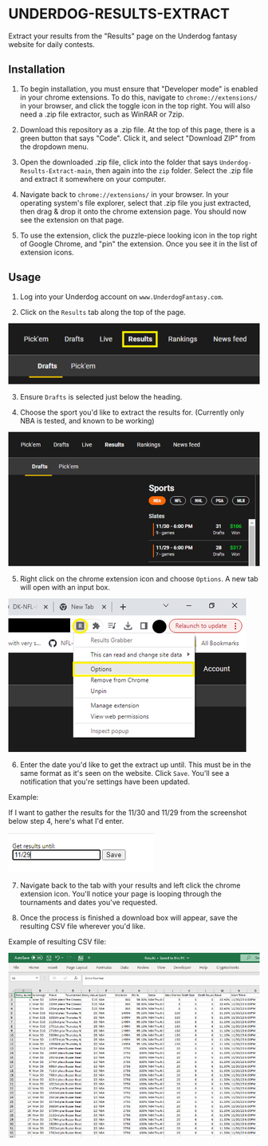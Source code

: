 # UNDERDOG-RESULTS-EXTRACT

Extract your results from the "Results" page on the Underdog fantasy website for daily contests.

## Installation

1. To begin installation, you must ensure that "Developer mode" is enabled in your chrome extensions. To do this, navigate to `chrome://extensions/` in your browser, and click the toggle icon in the top right. You will also need a .zip file extractor, such as WinRAR or 7zip.

2. Download this repository as a .zip file. At the top of this page, there is a green button that says "Code". Click it, and select "Download ZIP" from the dropdown menu.

3. Open the downloaded .zip file, click into the folder that says `Underdog-Results-Extract-main`, then again into the `zip` folder. Select the .zip file and extract it somewhere on your computer.

4. Navigate back to `chrome://extensions/` in your browser. In your operating system's file explorer, select that .zip file you just extracted, then drag & drop it onto the chrome extension page. You should now see the extension on that page.

5. To use the extension, click the puzzle-piece looking icon in the top right of Google Chrome, and "pin" the extension. Once you see it in the list of extension icons.

## Usage

1. Log into your Underdog account on `www.UnderdogFantasy.com`.

2. Click on the `Results` tab along the top of the page.

![Download image](readme_img/results_heading.png)

3. Ensure `Drafts` is selected just below the heading.

4. Choose the sport you'd like to extract the results for. (Currently only NBA is tested, and known to be working)

![Download image](readme_img/results.png)

5. Right click on the chrome extension icon and choose `Options`. A new tab will open with an input box.

![Download image](readme_img/options_click.png)

6. Enter the date you'd like to get the extract up until. This must be in the same format as it's seen on the website. Click `Save`. You'll see a notification that you're settings have been updated.

Example:

If I want to gather the results for the 11/30 and 11/29 from the screenshot below step 4, here's what I'd enter.

![Download image](readme_img/settings.PNG)

7. Navigate back to the tab with your results and left click the chrome extension icon. You'll notice your page is looping through the tournaments and dates you've requested.

8. Once the process is finished a download box will appear, save the resulting CSV file wherever you'd like.

Example of resulting CSV file:

![Download image](readme_img/results_csv.PNG)
